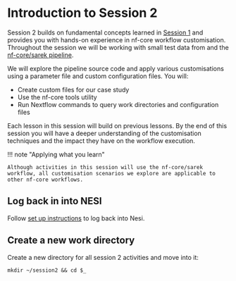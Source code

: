 # Introduction to Session 2

Session 2 builds on fundamental concepts learned in [Session 1](../session_1/0_kickoff.md) and provides you with hands-on experience in nf-core workflow customisation. Throughout the session we will be working with small test data from and the [nf-core/sarek pipeline](https://nf-co.re/sarek/3.2.3). 

We will explore the pipeline source code and apply various customisations using a parameter file and custom configuration files. You will:

* Create custom files for our case study 
* Use the nf-core tools utility
* Run Nextflow commands to query work directories and configuration files 

Each lesson in this session will build on previous lessons. By the end of this session you will have a deeper understanding of the customisation techniques and the impact they have on the workflow execution.

!!! note "Applying what you learn"

    Although activities in this session will use the nf-core/sarek workflow, all customisation scenarios we explore are applicable to other nf-core workflows.

## Log back in into NESI

Follow [set up instructions](../setup/setup.md) to log back into Nesi.



## Create a new work directory

Create a new directory for all session 2 activities and move into it: 

```default
mkdir ~/session2 && cd $_
```
